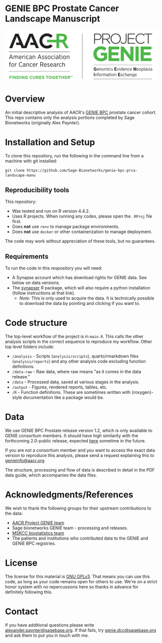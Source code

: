 
# GENIE BPC Prostate Cancer Landscape Manuscript

![GENIE logo](genie-logo-portal.jpeg)

# Overview

An initial descriptive analysis of AACR's [GENIE BPC](https://www.aacr.org/professionals/research/aacr-project-genie/bpc/) prostate cancer cohort.  This repo contains only the analysis portions completed by Sage Bionetworks (originally Alex Paynter).

# Installation and Setup

To clone this repository, run the following in the command line from a machine with git installed:

```
git clone https://github.com/Sage-Bionetworks/genie-bpc-prca-landscape-manu
```

## Reproducibility tools

This repository:
- Was tested and run on R version 4.4.2.
- Uses R projects.  When running any codes, please open the `.RProj` file first.  
- Does **not** use `renv` to manage package environments.
- Does **not** use `docker` or other containerization to manage deployment.

The code may work without appreciation of these tools, but no guarantees.

## Requirements

To run the code in this respository you will need:

- A Synapse account which has download rights for GENIE data.  See below on data versions.
- The [synapser](https://r-docs.synapse.org/articles/synapser.html) R package, which will also require a python installation (follow instructions at that link).
	- *Note:*  This is only used to acquire the data.  It is technically possible to download the data by pointing and clicking if you want to.

# Code structure

The top-level workflow of the project is in `main.R`.  This calls the other analysis scripts in the correct sequence to reproduce my workflow.  Other top level folders include:

- `/analysis` - Scripts (`analysis/scripts`), quarto/rmarkdown files (`analysis/reports`) and any other analysis code excluding function definitions.
- `/data-raw` - Raw data, where raw means "as it comes in the data release."
- `/data` - Processed data, saved at various stages in the analysis.
- `/output` - Figures, rendered reports, tables, etc.
- `/R` - Function definitions.  These are sometimes written with {roxygen}-style documentation like a package would be.


# Data

We use GENIE BPC Prostate release version 1.2, which is only available to GENIE consortium members.  It should have high similarity with the forthcoming  2.0-public release, expected [here](https://www.synapse.org/Synapse:syn27056172/wiki/616631) sometime in the future. 

If you are not a consortium member and you want to access the exact data version to reproduce this analysis, please send a request explaining this to genieinfo@aacr.org.

The structure, processing and flow of data is described in detail in the PDF data guide, which accompanies the data files.

# Acknowledgments/References

We wish to thank the following groups for their upstream contributions to the data:

- [AACR Project GENIE team](https://www.aacr.org/professionals/research/aacr-project-genie/about-us/)
- Sage bionetworks GENIE team - processing and releases.
- [MSKCC biostatistics team](https://www.mskcc.org/departments/epidemiology-biostatistics/biostatistics/project-genie-bpc-genomics-evidence-neoplasia-information-exchange-biopharma-collaborative)
- The patients and institutions who contributed data to the GENIE and GENIE BPC registries.

# License

The license for this material is [GNU GPLv3](https://choosealicense.com/licenses/gpl-3.0/).  That means you can use this code, as long as your code remains open for others to use.  We're on a strict honor system with no repercussions here so thanks in advance for definitely following this.

# Contact

If you have additional questions please write alexander.paynter@sagebase.org.  If that fails, try genie.dcc@sagebase.org and ask them to put you in touch with me.
